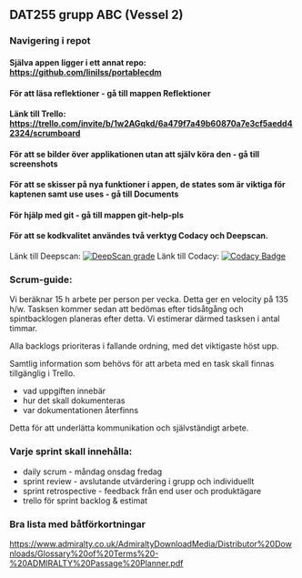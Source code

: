 ## DAT255 grupp ABC (Vessel 2)

### Navigering i repot

#### Själva appen ligger i ett annat repo: https://github.com/linilss/portablecdm

#### För att läsa reflektioner - gå till mappen Reflektioner

#### Länk till Trello: https://trello.com/invite/b/1w2AGqkd/6a479f7a49b60870a7e3cf5aedd42324/scrumboard

#### För att se bilder över applikationen utan att själv köra den - gå till screenshots

#### För att se skisser på nya funktioner i appen, de states som är viktiga för kaptenen samt use uses - gå till Documents 

#### För hjälp med git - gå till mappen git-help-pls

#### För att se kodkvalitet användes två verktyg Codacy och Deepscan.
Länk till Deepscan: [![DeepScan grade](https://deepscan.io/api/projects/2426/branches/15194/badge/grade.svg)](https://deepscan.io/dashboard#view=project&pid=2426&bid=15194)
Länk till Codacy: [![Codacy Badge](https://api.codacy.com/project/badge/Grade/f4a783fcd7824415a8d762828f0e0b09)](https://www.codacy.com/app/xannik/portablecdm?utm_source=github.com&amp;utm_medium=referral&amp;utm_content=linilss/portablecdm&amp;utm_campaign=Badge_Grade)


### Scrum-guide:

Vi beräknar 15 h arbete per person per vecka. Detta ger en velocity på 135 h/w.
Tasksen kommer sedan att bedömas efter tidsåtgång och spintbacklogen planeras efter detta.
Vi estimerar därmed tasksen i antal timmar.

Alla backlogs prioriteras i fallande ordning, med det viktigaste höst upp.

Samtlig information som behövs för att arbeta med en task skall finnas tillgänglig i Trello.

- vad uppgiften innebär
- hur det skall dokumenteras
- var dokumentationen återfinns

Detta för att underlätta kommunikation och självständigt arbete.

### Varje sprint skall innehålla: 

- daily scrum - måndag onsdag fredag
- sprint review - avslutande utvärdering i grupp och individuellt
- sprint retrospective - feedback från end user och produktägare
- trello för sprint backlog & estimat

### Bra lista med båtförkortningar
https://www.admiralty.co.uk/AdmiraltyDownloadMedia/Distributor%20Downloads/Glossary%20of%20Terms%20-%20ADMIRALTY%20Passage%20Planner.pdf

